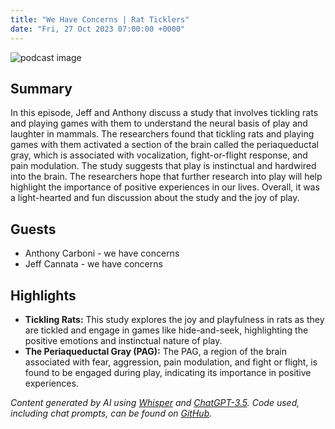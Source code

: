 ```yaml
---
title: "We Have Concerns | Rat Ticklers"
date: "Fri, 27 Oct 2023 07:00:00 +0000"
---
```


![podcast image](https://image.simplecastcdn.com/images/6ec29d2d-a753-4f2b-997d-c1dc3e018bd5/5cd18fb1-8aa5-42be-ba22-c9c1b29b850f/3000x3000/1424906936-artwork.jpg?aid=rss_feed)

## Summary

In this episode, Jeff and Anthony discuss a study that involves tickling rats and playing games with them to understand the neural basis of play and laughter in mammals. The researchers found that tickling rats and playing games with them activated a section of the brain called the periaqueductal gray, which is associated with vocalization, fight-or-flight response, and pain modulation. The study suggests that play is instinctual and hardwired into the brain. The researchers hope that further research into play will help highlight the importance of positive experiences in our lives. Overall, it was a light-hearted and fun discussion about the study and the joy of play.

## Guests

- Anthony Carboni - we have concerns
- Jeff Cannata - we have concerns

## Highlights

- **Tickling Rats:** This study explores the joy and playfulness in rats as they are tickled and engage in games like hide-and-seek, highlighting the positive emotions and instinctual nature of play. 
- **The Periaqueductal Gray (PAG):** The PAG, a region of the brain associated with fear, aggression, pain modulation, and fight or flight, is found to be engaged during play, indicating its importance in positive experiences.

_Content generated by AI using [Whisper](https://openai.com/research/whisper) and [ChatGPT-3.5](https://openai.com/blog/chatgpt). Code used, including chat prompts, can be found on [GitHub](https://github.com/dustinbrownman/podcast-parser/blob/main/app/functions.py)._
